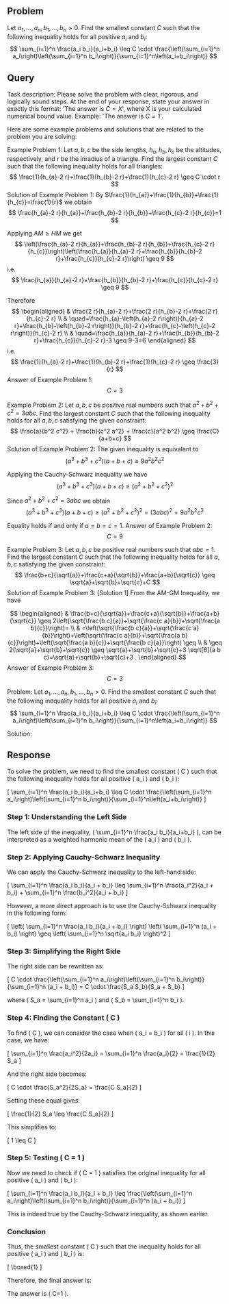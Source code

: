 ## Problem

Let $a_1, \ldots, a_n, b_1, \ldots, b_n > 0$. Find the smallest constant $C$ such that the following inequality holds for all positive $a_i$ and $b_i$:
$$
\sum_{i=1}^n \frac{a_i b_i}{a_i+b_i} \leq C \cdot \frac{\left(\sum_{i=1}^n a_i\right)\left(\sum_{i=1}^n b_i\right)}{\sum_{i=1}^n\left(a_i+b_i\right)}
$$

## Query

Task description: Please solve the problem with clear, rigorous, and logically sound steps. At the end of your response, state your answer in exactly this format: 'The answer is $C=X$', where X is your calculated numerical bound value. Example: 'The answer is $C=1$'.

Here are some example problems and solutions that are related to the problem you are solving:

Example Problem 1: Let $a, b, c$ be the side lengths, $h_{a}, h_{b}, h_{c}$ be the altitudes, respectively, and $r$ be the inradius of a triangle. Find the largest constant $C$ such that the following inequality holds for all triangles:
$$
\frac{1}{h_{a}-2 r}+\frac{1}{h_{b}-2 r}+\frac{1}{h_{c}-2 r} \geq C \cdot r
$$
Solution of Example Problem 1: By $\frac{1}{h_{a}}+\frac{1}{h_{b}}+\frac{1}{h_{c}}=\frac{1}{r}$ we obtain
$$
\frac{h_{a}-2 r}{h_{a}}+\frac{h_{b}-2 r}{h_{b}}+\frac{h_{c}-2 r}{h_{c}}=1
$$

Applying $A M \geq H M$ we get
$$
\left(\frac{h_{a}-2 r}{h_{a}}+\frac{h_{b}-2 r}{h_{b}}+\frac{h_{c}-2 r}{h_{c}}\right)\left(\frac{h_{a}}{h_{a}-2 r}+\frac{h_{b}}{h_{b}-2 r}+\frac{h_{c}}{h_{c}-2 r}\right) \geq 9
$$
i.e.
$$
\frac{h_{a}}{h_{a}-2 r}+\frac{h_{b}}{h_{b}-2 r}+\frac{h_{c}}{h_{c}-2 r} \geq 9
$$

Therefore
$$
\begin{aligned}
& \frac{2 r}{h_{a}-2 r}+\frac{2 r}{h_{b}-2 r}+\frac{2 r}{h_{c}-2 r} \\
& \quad=\frac{h_{a}-\left(h_{a}-2 r\right)}{h_{a}-2 r}+\frac{h_{b}-\left(h_{b}-2 r\right)}{h_{b}-2 r}+\frac{h_{c}-\left(h_{c}-2 r\right)}{h_{c}-2 r} \\
& \quad=\frac{h_{a}}{h_{a}-2 r}+\frac{h_{b}}{h_{b}-2 r}+\frac{h_{c}}{h_{c}-2 r}-3 \geq 9-3=6
\end{aligned}
$$
i.e.
$$
\frac{1}{h_{a}-2 r}+\frac{1}{h_{b}-2 r}+\frac{1}{h_{c}-2 r} \geq \frac{3}{r}
$$
Answer of Example Problem 1: $$C = 3$$

Example Problem 2: Let $a, b, c$ be positive real numbers such that $a^2 + b^2 + c^2 = 3abc$. Find the largest constant $C$ such that the following inequality holds for all $a, b, c$ satisfying the given constraint:
$$
\frac{a}{b^2 c^2} + \frac{b}{c^2 a^2} + \frac{c}{a^2 b^2} \geq \frac{C}{a+b+c}
$$
Solution of Example Problem 2: The given inequality is equivalent to
$$
\left(a^{3}+b^{3}+c^{3}\right)(a+b+c) \geq 9 a^{2} b^{2} c^{2}
$$

Applying the Cauchy-Schwarz inequality we have
$$
\left(a^{3}+b^{3}+c^{3}\right)(a+b+c) \geq\left(a^{2}+b^{2}+c^{2}\right)^{2}
$$

Since $a^{2}+b^{2}+c^{2}=3 a b c$ we obtain
$$
\left(a^{3}+b^{3}+c^{3}\right)(a+b+c) \geq\left(a^{2}+b^{2}+c^{2}\right)^{2}=(3 a b c)^{2}=9 a^{2} b^{2} c^{2}
$$

Equality holds if and only if $a=b=c=1$.
Answer of Example Problem 2: $$C = 9$$

Example Problem 3: Let $a, b, c$ be positive real numbers such that $a b c = 1$. Find the largest constant $C$ such that the following inequality holds for all $a, b, c$ satisfying the given constraint:
$$
\frac{b+c}{\sqrt{a}}+\frac{c+a}{\sqrt{b}}+\frac{a+b}{\sqrt{c}} \geq \sqrt{a}+\sqrt{b}+\sqrt{c}+C
$$
Solution of Example Problem 3: [Solution 1]
From the AM-GM Inequality, we have

$$
\begin{aligned}
& \frac{b+c}{\sqrt{a}}+\frac{c+a}{\sqrt{b}}+\frac{a+b}{\sqrt{c}} \geq 2\left(\sqrt{\frac{b c}{a}}+\sqrt{\frac{c a}{b}}+\sqrt{\frac{a b}{c}}\right)= \\
& =\left(\sqrt{\frac{b c}{a}}+\sqrt{\frac{c a}{b}}\right)+\left(\sqrt{\frac{c a}{b}}+\sqrt{\frac{a b}{c}}\right)+\left(\sqrt{\frac{a b}{c}}+\sqrt{\frac{b c}{a}}\right) \geq \\
& \geq 2(\sqrt{a}+\sqrt{b}+\sqrt{c}) \geq \sqrt{a}+\sqrt{b}+\sqrt{c}+3 \sqrt[6]{a b c}=\sqrt{a}+\sqrt{b}+\sqrt{c}+3 .
\end{aligned}
$$
Answer of Example Problem 3: $$C = 3$$


Problem: Let $a_1, \ldots, a_n, b_1, \ldots, b_n > 0$. Find the smallest constant $C$ such that the following inequality holds for all positive $a_i$ and $b_i$:
$$
\sum_{i=1}^n \frac{a_i b_i}{a_i+b_i} \leq C \cdot \frac{\left(\sum_{i=1}^n a_i\right)\left(\sum_{i=1}^n b_i\right)}{\sum_{i=1}^n\left(a_i+b_i\right)}
$$

Solution:

## Response

To solve the problem, we need to find the smallest constant \( C \) such that the following inequality holds for all positive \( a_i \) and \( b_i \):

\[
\sum_{i=1}^n \frac{a_i b_i}{a_i+b_i} \leq C \cdot \frac{\left(\sum_{i=1}^n a_i\right)\left(\sum_{i=1}^n b_i\right)}{\sum_{i=1}^n\left(a_i+b_i\right)}
\]

### Step 1: Understanding the Left Side

The left side of the inequality, \( \sum_{i=1}^n \frac{a_i b_i}{a_i+b_i} \), can be interpreted as a weighted harmonic mean of the \( a_i \) and \( b_i \). 

### Step 2: Applying Cauchy-Schwarz Inequality

We can apply the Cauchy-Schwarz inequality to the left-hand side:

\[
\sum_{i=1}^n \frac{a_i b_i}{a_i + b_i} \leq \sum_{i=1}^n \frac{a_i^2}{a_i + b_i} + \sum_{i=1}^n \frac{b_i^2}{a_i + b_i}
\]

However, a more direct approach is to use the Cauchy-Schwarz inequality in the following form:

\[
\left( \sum_{i=1}^n \frac{a_i b_i}{a_i + b_i} \right) \left( \sum_{i=1}^n (a_i + b_i) \right) \geq \left( \sum_{i=1}^n \sqrt{a_i b_i} \right)^2
\]

### Step 3: Simplifying the Right Side

The right side can be rewritten as:

\[
C \cdot \frac{\left(\sum_{i=1}^n a_i\right)\left(\sum_{i=1}^n b_i\right)}{\sum_{i=1}^n (a_i + b_i)} = C \cdot \frac{S_a S_b}{S_a + S_b}
\]

where \( S_a = \sum_{i=1}^n a_i \) and \( S_b = \sum_{i=1}^n b_i \).

### Step 4: Finding the Constant \( C \)

To find \( C \), we can consider the case when \( a_i = b_i \) for all \( i \). In this case, we have:

\[
\sum_{i=1}^n \frac{a_i^2}{2a_i} = \sum_{i=1}^n \frac{a_i}{2} = \frac{1}{2} S_a
\]

And the right side becomes:

\[
C \cdot \frac{S_a^2}{2S_a} = \frac{C S_a}{2}
\]

Setting these equal gives:

\[
\frac{1}{2} S_a \leq \frac{C S_a}{2}
\]

This simplifies to:

\[
1 \leq C
\]

### Step 5: Testing \( C = 1 \)

Now we need to check if \( C = 1 \) satisfies the original inequality for all positive \( a_i \) and \( b_i \):

\[
\sum_{i=1}^n \frac{a_i b_i}{a_i + b_i} \leq \frac{\left(\sum_{i=1}^n a_i\right)\left(\sum_{i=1}^n b_i\right)}{\sum_{i=1}^n (a_i + b_i)}
\]

This is indeed true by the Cauchy-Schwarz inequality, as shown earlier.

### Conclusion

Thus, the smallest constant \( C \) such that the inequality holds for all positive \( a_i \) and \( b_i \) is:

\[
\boxed{1}
\]

Therefore, the final answer is:

The answer is \( C=1 \).